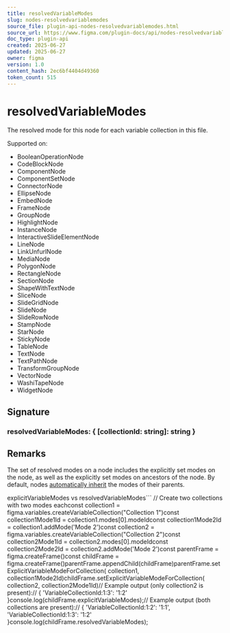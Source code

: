 ```yaml
---
title: resolvedVariableModes
slug: nodes-resolvedvariablemodes
source_file: plugin-api-nodes-resolvedvariablemodes.html
source_url: https://www.figma.com/plugin-docs/api/nodes-resolvedvariablemodes/
doc_type: plugin-api
created: 2025-06-27
updated: 2025-06-27
owner: figma
version: 1.0
content_hash: 2ec6bf4404d49360
token_count: 515
---
```

# resolvedVariableModes

The resolved mode for this node for each variable collection in this file.

 Supported on:

- BooleanOperationNode
- CodeBlockNode
- ComponentNode
- ComponentSetNode
- ConnectorNode
- EllipseNode
- EmbedNode
- FrameNode
- GroupNode
- HighlightNode
- InstanceNode
- InteractiveSlideElementNode
- LineNode
- LinkUnfurlNode
- MediaNode
- PolygonNode
- RectangleNode
- SectionNode
- ShapeWithTextNode
- SliceNode
- SlideGridNode
- SlideNode
- SlideRowNode
- StampNode
- StarNode
- StickyNode
- TableNode
- TextNode
- TextPathNode
- TransformGroupNode
- VectorNode
- WashiTapeNode
- WidgetNode

## Signature

### resolvedVariableModes: { [collectionId: string]: string }

## Remarks

The set of resolved modes on a node includes the explicitly set modes on the node, as well as the explicitly set modes on ancestors of the node. By default, nodes [automatically inherit](https://help.figma.com/hc/en-us/articles/15343816063383-Modes-for-variables#Auto_mode)
 the modes of their parents.

explicitVariableModes vs resolvedVariableModes```
// Create two collections with two modes eachconst collection1 = figma.variables.createVariableCollection("Collection 1")const collection1Mode1Id = collection1.modes[0].modeIdconst collection1Mode2Id = collection1.addMode('Mode 2')const collection2 = figma.variables.createVariableCollection("Collection 2")const collection2Mode1Id = collection2.modes[0].modeIdconst collection2Mode2Id = collection2.addMode('Mode 2')const parentFrame = figma.createFrame()const childFrame = figma.createFrame()parentFrame.appendChild(childFrame)parentFrame.setExplicitVariableModeForCollection( collection1, collection1Mode2Id)childFrame.setExplicitVariableModeForCollection( collection2, collection2Mode1Id)// Example output (only collection2 is present):// { 'VariableCollectionId:1:3': '1:2' }console.log(childFrame.explicitVariableModes);// Example output (both collections are present):// { 'VariableCollectionId:1:2': '1:1', 'VariableCollectionId:1:3': '1:2' }console.log(childFrame.resolvedVariableModes);
```
